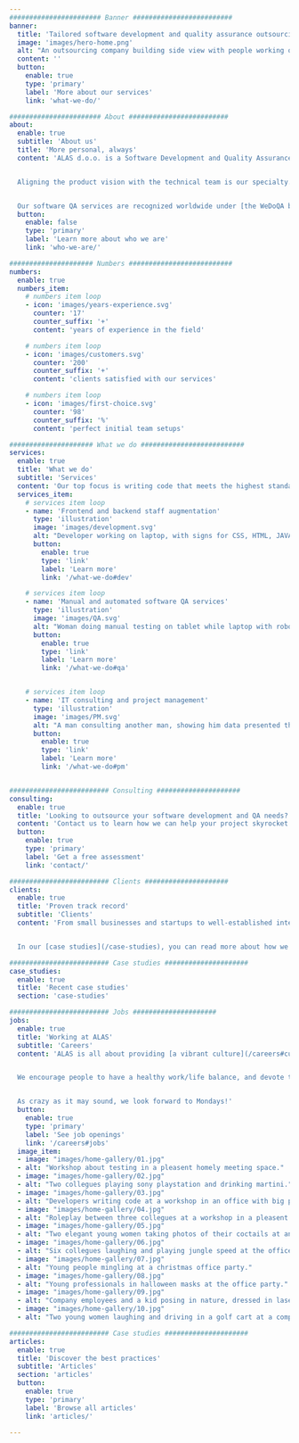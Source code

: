 ```yaml
---
####################### Banner #########################
banner:
  title: 'Tailored software development and quality assurance outsourcing.'
  image: 'images/hero-home.png'
  alt: "An outsourcing company building side view with people working on laptops and computers, having meetings, workshops, brainstorming, playing table tennis, doing yoga, having lunch in the garden."
  content: ''
  button:
    enable: true
    type: 'primary'
    label: 'More about our services'
    link: 'what-we-do/'

####################### About #########################
about:
  enable: true
  subtitle: 'About us'
  title: 'More personal, always'
  content: 'ALAS d.o.o. is a Software Development and Quality Assurance outsourcing company with extensive experience in web development, project management, manual and automated testing.


  Aligning the product vision with the technical team is our specialty. Through open communication and a personal approach, we consider every aspect of the project so that we are empowered to assist and consult in every step of the development process.


  Our software QA services are recognized worldwide under [the WeDoQA brand](https://www.wedoqa.com).'
  button:
    enable: false
    type: 'primary'
    label: 'Learn more about who we are'
    link: 'who-we-are/'

##################### Numbers ##########################
numbers:
  enable: true
  numbers_item:
    # numbers item loop
    - icon: 'images/years-experience.svg'
      counter: '17'
      counter_suffix: '+'
      content: 'years of experience in the field'

    # numbers item loop
    - icon: 'images/customers.svg'
      counter: '200'
      counter_suffix: '+'
      content: 'clients satisfied with our services'

    # numbers item loop
    - icon: 'images/first-choice.svg'
      counter: '98'
      counter_suffix: '%'
      content: 'perfect initial team setups'

##################### What we do ##########################
services:
  enable: true
  title: 'What we do'
  subtitle: 'Services'
  content: 'Our top focus is writing code that meets the highest standards, while our quality assurance team has the skills and experience to ensure that the software satisfies the strictest criteria. Each project is unique and requires a customized approach. We supply [a vast range of services](what-we-do/) to provide the most efficient solution for the unique demands and requirements of our clients.'
  services_item:
    # services item loop
    - name: 'Frontend and backend staff augmentation'
      type: 'illustration'
      image: 'images/development.svg'
      alt: "Developer working on laptop, with signs for CSS, HTML, JAVA and JS around him"
      button:
        enable: true
        type: 'link'
        label: 'Learn more'
        link: '/what-we-do#dev'

    # services item loop
    - name: 'Manual and automated software QA services'
      type: 'illustration'
      image: 'images/QA.svg'
      alt: "Woman doing manual testing on tablet while laptop with robot hand with magnifying glass is doing automation testing, finding a bug in the code."
      button:
        enable: true
        type: 'link'
        label: 'Learn more'
        link: '/what-we-do#qa'


    # services item loop
    - name: 'IT consulting and project management'
      type: 'illustration'
      image: 'images/PM.svg'
      alt: "A man consulting another man, showing him data presented through graphs and charts."
      button:
        enable: true
        type: 'link'
        label: 'Learn more'
        link: '/what-we-do#pm'


######################### Consulting #####################
consulting:
  enable: true
  title: 'Looking to outsource your software development and QA needs?'
  content: 'Contact us to learn how we can help your project skyrocket!'
  button:
    enable: true
    type: 'primary'
    label: 'Get a free assessment'
    link: 'contact/'

######################### Clients #####################
clients:
  enable: true
  title: 'Proven track record'
  subtitle: 'Clients'
  content: 'From small businesses and startups to well-established international corporations, we work with a wide range of [industries](/clients#industries). We have developed trustworthy relationships with [clients](/clients) and their development teams from all over the world.


  In our [case studies](/case-studies), you can read more about how we were able to help them improve company practices and increase revenue.'

######################### Case studies #####################
case_studies:
  enable: true
  title: 'Recent case studies'
  section: 'case-studies'

######################### Jobs #####################
jobs:
  enable: true
  title: 'Working at ALAS'
  subtitle: 'Careers'
  content: 'ALAS is all about providing [a vibrant culture](/careers#culture) through a pleasant atmosphere, possibilities for professional growth, relaxation, entertainment, and social interaction.


  We encourage people to have a healthy work/life balance, and devote time and energy to their families and hobbies.


  As crazy as it may sound, we look forward to Mondays!'
  button:
    enable: true
    type: 'primary'
    label: 'See job openings'
    link: '/careers#jobs'
  image_item:
  - image: "images/home-gallery/01.jpg"
  - alt: "Workshop about testing in a pleasent homely meeting space."
  - image: "images/home-gallery/02.jpg"
  - alt: "Two collegues playing sony playstation and drinking martini."
  - image: "images/home-gallery/03.jpg"
  - alt: "Developers writing code at a workshop in an office with big painting of a native american on the wall."
  - image: "images/home-gallery/04.jpg"
  - alt: "Roleplay between three collegues at a workshop in a pleasent homey atmosphere."
  - image: "images/home-gallery/05.jpg"
  - alt: "Two elegant young women taking photos of their coctails at an office party in the garden."
  - image: "images/home-gallery/06.jpg"
  - alt: "Six collegues laughing and playing jungle speed at the office party."
  - image: "images/home-gallery/07.jpg"
  - alt: "Young people mingling at a christmas office party."
  - image: "images/home-gallery/08.jpg"
  - alt: "Young professionals in halloween masks at the office party."
  - image: "images/home-gallery/09.jpg"
  - alt: "Company employees and a kid posing in nature, dressed in laser tag geer."
  - image: "images/home-gallery/10.jpg"
  - alt: "Two young women laughing and driving in a golf cart at a company event."

######################### Case studies #####################
articles:
  enable: true
  title: 'Discover the best practices'
  subtitle: 'Articles'
  section: 'articles'
  button:
    enable: true
    type: 'primary'
    label: 'Browse all articles'
    link: 'articles/'

---
```

